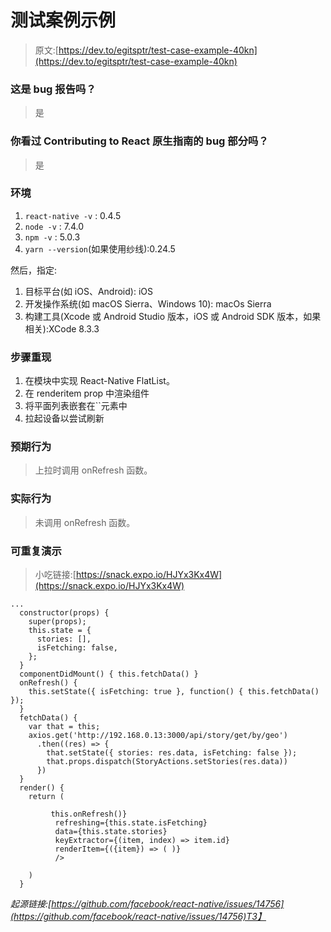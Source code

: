 # 测试案例示例

> 原文:[https://dev.to/egitsptr/test-case-example-40kn](https://dev.to/egitsptr/test-case-example-40kn)

### 这是 bug 报告吗？

> 是

### 你看过 Contributing to React 原生指南的 bug 部分吗？

> 是

### 环境

1.  `react-native -v` : 0.4.5
2.  `node -v` : 7.4.0
3.  `npm -v` : 5.0.3
4.  `yarn --version`(如果使用纱线):0.24.5

然后，指定:

1.  目标平台(如 iOS、Android): iOS
2.  开发操作系统(如 macOS Sierra、Windows 10): macOs Sierra
3.  构建工具(Xcode 或 Android Studio 版本，iOS 或 Android SDK 版本，如果相关):XCode 8.3.3

### 步骤重现

1.  在模块中实现 React-Native FlatList。
2.  在 renderitem prop 中渲染组件
3.  将平面列表嵌套在``元素中
4.  拉起设备以尝试刷新

### 预期行为

> 上拉时调用 onRefresh 函数。

### 实际行为

> 未调用 onRefresh 函数。

### 可重复演示

> 小吃链接:[https://snack.expo.io/HJYx3Kx4W](https://snack.expo.io/HJYx3Kx4W)

```
...
  constructor(props) {
    super(props);
    this.state = {
      stories: [],
      isFetching: false,
    };
  }
  componentDidMount() { this.fetchData() }
  onRefresh() {
    this.setState({ isFetching: true }, function() { this.fetchData() });
  }
  fetchData() {
    var that = this;
    axios.get('http://192.168.0.13:3000/api/story/get/by/geo')
      .then((res) => {
        that.setState({ stories: res.data, isFetching: false });
        that.props.dispatch(StoryActions.setStories(res.data))
      })
  }
  render() {
    return (

         this.onRefresh()}
          refreshing={this.state.isFetching}
          data={this.state.stories}
          keyExtractor={(item, index) => item.id}
          renderItem={({item}) => ( )}
          />

    )
  }

```

*起源链接:[https://github.com/facebook/react-native/issues/14756](https://github.com/facebook/react-native/issues/14756)T3】*